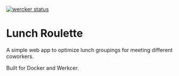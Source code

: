 [![wercker status](https://app.wercker.com/status/703fbcef2ea2e055e04c64e041bc7641/m "werckerstatus")](https://app.wercker.com/project/bykey/703fbcef2ea2e055e04c64e041bc7641)

# Lunch Roulette
A simple web app to optimize lunch groupings for meeting different coworkers.

Built for Docker and Werkcer.
 
